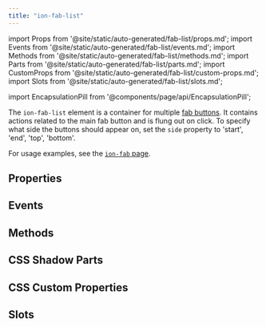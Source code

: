 ```yaml
---
title: "ion-fab-list"
---
```

import Props from '@site/static/auto-generated/fab-list/props.md';
import Events from '@site/static/auto-generated/fab-list/events.md';
import Methods from '@site/static/auto-generated/fab-list/methods.md';
import Parts from '@site/static/auto-generated/fab-list/parts.md';
import CustomProps from '@site/static/auto-generated/fab-list/custom-props.md';
import Slots from '@site/static/auto-generated/fab-list/slots.md';

import EncapsulationPill from '@components/page/api/EncapsulationPill';

<EncapsulationPill type="shadow" />



The `ion-fab-list` element is a container for multiple [fab buttons](/docs/api/fab-button). It contains actions related to the main fab button and is flung out on click. To specify what side the buttons should appear on, set the `side` property to 'start', 'end', 'top', 'bottom'.

For usage examples, see the [`ion-fab` page](/docs/api/fab).

## Properties
<Props />

## Events
<Events />

## Methods
<Methods />

## CSS Shadow Parts
<Parts />

## CSS Custom Properties
<CustomProps />

## Slots
<Slots />